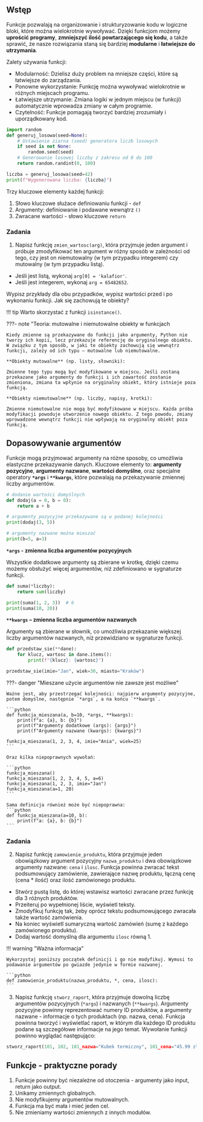 ## Wstęp

Funkcje pozwalają na organizowanie i strukturyzowanie kodu w logiczne bloki, które można wielokrotnie wywoływać. Dzięki funkcjom możemy **uprościć programy**, **zmniejszyć ilość powtarzającego się kodu**, a także sprawić, że nasze rozwiązania staną się bardziej **modularne** i **łatwiejsze do utrzymania**.

Zalety używania funkcji:
- Modularność: Dzielisz duży problem na mniejsze części, które są łatwiejsze do zarządzania.
- Ponowne wykorzystanie: Funkcję można wywoływać wielokrotnie w różnych miejscach programu.
- Łatwiejsze utrzymanie: Zmiana logiki w jednym miejscu (w funkcji) automatycznie wprowadza zmiany w całym programie.
- Czytelność: Funkcje pomagają tworzyć bardziej zrozumiały i uporządkowany kod.

```python
import random
def generuj_losowa(seed=None):
    # Ustawienie ziarna (seed) generatora liczb losowych
    if seed is not None:
        random.seed(seed)
    # Generowanie losowej liczby z zakresu od 0 do 100
    return random.randint(0, 100)

liczba = generuj_losowa(seed=42)
print(f"Wygenerowana liczba: {liczba}")
```

Trzy kluczowe elementy każdej funkcji:
1. Słowo kluczowe służace definiowaniu funkcji - `def`
2. Argumenty: definiowanie i podawane wewnątrz `()`
3. Zwracane wartości - słowo kluczowe `return`

### Zadania
1. Napisz funkcję `zmien_wartosc(arg)`, która przyjmuje jeden argument i próbuje zmodyfikować ten argument w różny sposób w zależności od tego, czy jest on niemutowalny (w tym przypadku integerem) czy mutowalny (w tym przypadku listą). 

- Jeśli jest listą, wykonaj `arg[0] = 'kalafior'`. 
- Jeśli jest integerem, wykonaj `arg = 65482652`.

Wypisz przykłady dla obu przypadków, wypisz wartości przed i po wykonaniu funkcji. Jak się zachowują te obiekty? 

!!! tip
Warto skorzystać z funkcji `isinstance()`.

???- note "Teoria: mutowalne i niemutowalne obiekty w funkcjach

    Kiedy zmienne są przekazywane do funkcji jako argumenty, Python nie tworzy ich kopii, lecz przekazuje referencję do oryginalnego obiektu. W związku z tym sposób, w jaki te obiekty zachowują się wewnątrz funkcji, zależy od ich typu – mutowalne lub niemutowalne.

    **Obiekty mutowalne** (np. listy, słowniki):

    Zmienne tego typu mogą być modyfikowane w miejscu. Jeśli zostaną przekazane jako argumenty do funkcji i ich zawartość zostanie zmieniona, zmiana ta wpłynie na oryginalny obiekt, który istnieje poza funkcją.

    **Obiekty niemutowalne** (np. liczby, napisy, krotki):

    Zmienne niemutowalne nie mogą być modyfikowane w miejscu. Każda próba modyfikacji powoduje utworzenie nowego obiektu. Z tego powodu, zmiany wprowadzone wewnątrz funkcji nie wpływają na oryginalny obiekt poza funkcją.

## Dopasowywanie argumentów

Funkcje mogą przyjmować argumenty na różne sposoby, co umożliwia elastyczne przekazywanie danych. Kluczowe elementy to: **argumenty pozycyjne**, **argumenty nazwane**, **wartości domyślne**, oraz specjalne operatory **`*args`** i **`**kwargs`**, które pozwalają na przekazywanie zmiennej liczby argumentów.

```python
# dodanie wartości domyślnych
def dodaj(a = 0, b = 0):
    return a + b

# argumenty pozycyjne przekazywane są w podanej kolejności
print(dodaj(3, 5))

# argumenty nazwane można mieszać
print(b=5, a=3)
```

**`*args` - zmienna liczba argumentów pozycyjnych**

Wszystkie dodatkowe argumenty są zbierane w krotkę, dzięki czemu możemy obsłużyć więcej argumentów, niż zdefiniowano w sygnaturze funkcji.

```python
def suma(*liczby):
    return sum(liczby)

print(suma(1, 2, 3))  # 6
print(suma(10, 20))
```

**`**kwargs` – zmienna liczba argumentów nazwanych**

Argumenty są zbierane w słownik, co umożliwia przekazanie większej liczby argumentów nazwanych, niż przewidziano w sygnaturze funkcji.

```python
def przedstaw_sie(**dane):
    for klucz, wartosc in dane.items():
        print(f"{klucz}: {wartosc}")

przedstaw_sie(imie="Jan", wiek=30, miasto="Kraków")
```

???- danger "Mieszane użycie argumentów nie zawsze jest możliwe"

    Ważne jest, aby przestrzegać kolejności: najpierw argumenty pozycyjne, potem domyślne, następnie `*args`, a na końcu `**kwargs`.

    ```python
    def funkcja_mieszana(a, b=10, *args, **kwargs):
        print(f"a: {a}, b: {b}")
        print(f"Argumenty dodatkowe (args): {args}")
        print(f"Argumenty nazwane (kwargs): {kwargs}")

    funkcja_mieszana(1, 2, 3, 4, imie="Ania", wiek=25)
    ```

    Oraz kilka niepoprawnych wywołań:
    
    ```python
    funkcja_mieszana()
    funkcja_mieszana(1, 2, 3, 4, 5, a=6)
    funkcja_mieszana(1, 2, 3, imie="Jan")
    funkcja_mieszana(a=1, 20)
    ```

    Sama definicja również może być niepoprawna:
    ```python
    def funkcja_mieszana(a=10, b):
        print(f"a: {a}, b: {b}")
    ```

### Zadania
2. Napisz funkcję `zamowienie_produktu`, która przyjmuje jeden obowiązkowy argument pozycyjny `nazwa_produktu` i dwa obowiązkowe argumenty nazwane: `cena` i `ilosc`. Funkcja powinna zwracać tekst podsumowujący zamówienie, zawierające nazwę produktu, łączną cenę (cena * ilość) oraz ilość zamówionego produktu. 

- Stwórz pustą listę, do której wstawisz wartości zwracane przez funkcję dla 3 różnych produktów. 
- Przeiteruj po wypełnionej liście, wyświetl teksty. 
- Zmodyfikuj funkcję tak, żeby oprócz tekstu podsumowującego zwracała także wartość zamówienia. 
- Na koniec wyświetl sumaryczną wartość zamówień (sumę z każdego zamówionego produktu). 
- Dodaj wartość domyślną dla argumentu `ilosc` równą 1.

!!! warning "Ważna informacja"

    Wykorzystaj poniższy początek definicji i go nie modyfikuj. Wymusi to podawanie argumentów po gwiazde jedynie w formie nazwanej.

    ```python
    def zamowienie_produktu(nazwa_produktu, *, cena, ilosc):
    ```

3. Napisz funkcję `stworz_raport`, która przyjmuje dowolną liczbę argumentów pozycyjnych (`*args`) i nazwanych (`**kwargs`). Argumenty pozycyjne powinny reprezentować numery ID produktów, a argumenty nazwane - informacje o tych produktach (np. nazwa, cena). Funkcja powinna tworzyć i wyświetlać raport, w którym dla każdego ID produktu podane są szczegółowe informacje na jego temat. 
Wywołanie funkcji powinno wyglądać następująco:

```python
stworz_raport(101, 102, 101_nazwa="Kubek termiczny", 101_cena="45.99 zł", 102_nazwa="Długopis", 102_cena="4.99 zł")
```

## Funkcje - praktyczne porady
1. Funkcje powinny być niezależne od otoczenia - argumenty jako input, return jako output.
2. Unikamy zmiennych globalnych.
3. Nie modyfikujemy argumentów mutowalnych.
4. Funkcja ma być mała i mieć jeden cel.
5. Nie zmieniamy wartości zmiennych z innych modułów.
